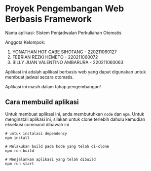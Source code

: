 # Proyek Pengembangan Web Berbasis Framework

Nama aplikasi: Sistem Penjadwalan Perkuliahan Otomatis

Anggota Kelompok:

1. YONATHAN HOT GABE SIHOTANG - 220211060127
2. FEBRIAN REZKI HEMETO - 220211060072
3. BILLY JUAN VALENTINO AMBARURA - 220211060063

Aplikasi ini adalah aplikasi berbasis web yang dapat digunakan untuk membuat jadwal secara otomatis.

Aplikasi ini masih dalam tahap pengembangan!

## Cara membuild aplikasi
Untuk membuat aplikasi ini, anda membutuhkan `node` dan `npm`.
Untuk menginstall aplikasi ini, silakan untuk clone terlebih dahulu kemudian 
eksekusi command dibawah ini

```shell
# untuk instalasi dependency
npm install

# Melakukan build pada kode yang telah di-clone
npm run build

# Menjalankan aplikasi yang telah dibuild
npm run start
```
